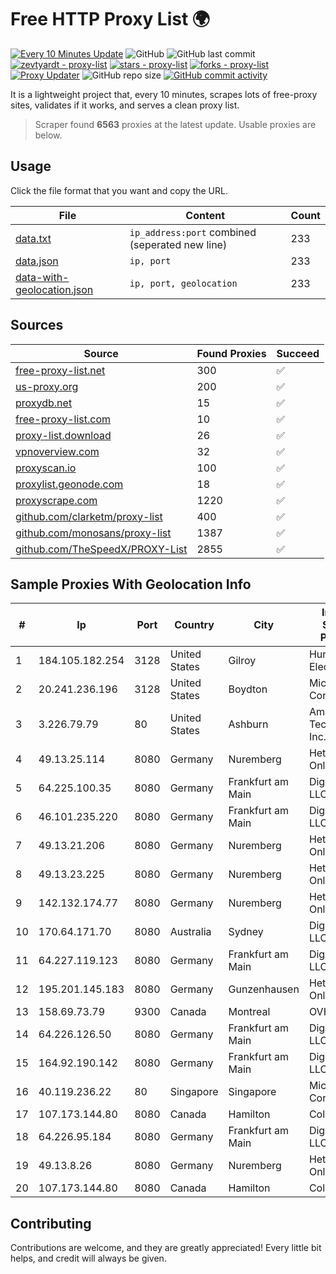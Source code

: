 
# Free HTTP Proxy List 🌍

[![Every 10 Minutes Update](https://github.com/mertguvencli/http-proxy-list/actions/workflows/main.yml/badge.svg?branch=main)](https://github.com/mertguvencli/http-proxy-list/actions/workflows/main.yml)
![GitHub](https://img.shields.io/github/license/mertguvencli/http-proxy-list)
![GitHub last commit](https://img.shields.io/github/last-commit/mertguvencli/http-proxy-list)
[![zevtyardt - proxy-list](https://img.shields.io/static/v1?label=zevtyardt&message=proxy-list&color=blue&logo=github)](https://github.com/zevtyardt/proxy-list "Go to GitHub repo")
[![stars - proxy-list](https://img.shields.io/github/stars/zevtyardt/proxy-list?style=social)](https://github.com/zevtyardt/proxy-list)
[![forks - proxy-list](https://img.shields.io/github/forks/zevtyardt/proxy-list?style=social)](https://github.com/zevtyardt/proxy-list)
[![Proxy Updater](https://github.com/zevtyardt/proxy-list/workflows/Proxy%20Updater/badge.svg)](https://github.com/zevtyardt/proxy-list/actions?query=workflow:"Proxy+Updater")
![GitHub repo size](https://img.shields.io/github/repo-size/zevtyardt/proxy-list)
[![GitHub commit activity](https://img.shields.io/github/commit-activity/m/zevtyardt/proxy-list?logo=commits)](https://github.com/zevtyardt/proxy-list/commits/main)

It is a lightweight project that, every 10 minutes, scrapes lots of free-proxy sites, validates if it works, and serves a clean proxy list.

> Scraper found **6563** proxies at the latest update. Usable proxies are below.

## Usage

Click the file format that you want and copy the URL.

|File|Content|Count|
|----|-------|-----|
|[data.txt](https://raw.githubusercontent.com/mertguvencli/http-proxy-list/main/proxy-list/data.txt)|`ip_address:port` combined (seperated new line)|233|
|[data.json](https://raw.githubusercontent.com/mertguvencli/http-proxy-list/main/proxy-list/data.json)|`ip, port`|233|
|[data-with-geolocation.json](https://raw.githubusercontent.com/mertguvencli/http-proxy-list/main/proxy-list/data-with-geolocation.json)|`ip, port, geolocation`|233|

## Sources

|Source|Found Proxies|Succeed|
|------|-------------|-------|
|[free-proxy-list.net](https://free-proxy-list.net)|300|✅|
|[us-proxy.org](https://www.us-proxy.org)|200|✅|
|[proxydb.net](http://proxydb.net)|15|✅|
|[free-proxy-list.com](https://free-proxy-list.com/?page=&port=&type%5B%5D=http&type%5B%5D=https&up_time=0&search=Search)|10|✅|
|[proxy-list.download](https://www.proxy-list.download/HTTP)|26|✅|
|[vpnoverview.com](https://vpnoverview.com/privacy/anonymous-browsing/free-proxy-servers)|32|✅|
|[proxyscan.io](https://www.proxyscan.io)|100|✅|
|[proxylist.geonode.com](https://proxylist.geonode.com/api/proxy-list?limit=300&page=1&sort_by=lastChecked&sort_type=desc&protocols=http,https)|18|✅|
|[proxyscrape.com](https://api.proxyscrape.com/v2/?request=displayproxies&protocol=http&timeout=10000&country=all&ssl=all&anonymity=all)|1220|✅|
|[github.com/clarketm/proxy-list](https://raw.githubusercontent.com/clarketm/proxy-list/master/proxy-list-raw.txt)|400|✅|
|[github.com/monosans/proxy-list](https://raw.githubusercontent.com/monosans/proxy-list/main/proxies/http.txt)|1387|✅|
|[github.com/TheSpeedX/PROXY-List](https://raw.githubusercontent.com/TheSpeedX/PROXY-List/master/http.txt)|2855|✅|


## Sample Proxies With Geolocation Info

|#|Ip|Port|Country|City|Internet Service Provider|
|-|--|----|-------|----|-------------------------|
|1|184.105.182.254|3128|United States|Gilroy|Hurricane Electric LLC|
|2|20.241.236.196|3128|United States|Boydton|Microsoft Corporation|
|3|3.226.79.79|80|United States|Ashburn|Amazon Technologies Inc.|
|4|49.13.25.114|8080|Germany|Nuremberg|Hetzner Online GmbH|
|5|64.225.100.35|8080|Germany|Frankfurt am Main|DigitalOcean, LLC|
|6|46.101.235.220|8080|Germany|Frankfurt am Main|DigitalOcean, LLC|
|7|49.13.21.206|8080|Germany|Nuremberg|Hetzner Online GmbH|
|8|49.13.23.225|8080|Germany|Nuremberg|Hetzner Online GmbH|
|9|142.132.174.77|8080|Germany|Nuremberg|Hetzner Online GmbH|
|10|170.64.171.70|8080|Australia|Sydney|DigitalOcean, LLC|
|11|64.227.119.123|8080|Germany|Frankfurt am Main|DigitalOcean, LLC|
|12|195.201.145.183|8080|Germany|Gunzenhausen|Hetzner Online GmbH|
|13|158.69.73.79|9300|Canada|Montreal|OVH SAS|
|14|64.226.126.50|8080|Germany|Frankfurt am Main|DigitalOcean, LLC|
|15|164.92.190.142|8080|Germany|Frankfurt am Main|DigitalOcean, LLC|
|16|40.119.236.22|80|Singapore|Singapore|Microsoft Corporation|
|17|107.173.144.80|8080|Canada|Hamilton|ColoCrossing|
|18|64.226.95.184|8080|Germany|Frankfurt am Main|DigitalOcean, LLC|
|19|49.13.8.26|8080|Germany|Nuremberg|Hetzner Online GmbH|
|20|107.173.144.80|8080|Canada|Hamilton|ColoCrossing|



## Contributing

Contributions are welcome, and they are greatly appreciated! Every
little bit helps, and credit will always be given.

